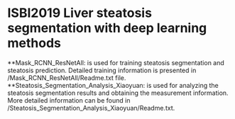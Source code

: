 # ISBI2019 Liver steatosis segmentation with deep learning methods

**Mask_RCNN_ResNetAll: is used for training steatosis segmentation and steatosis prediction.  Detailed training information is presented in /Mask_RCNN_ResNetAll/Readme.txt file.
**Steatosis_Segmentation_Analysis_Xiaoyuan: is used for analyzing the steatosis segmentation results and obtaining the measurement information. More detailed information can be found in /Steatosis_Segmentation_Analysis_Xiaoyuan/Readme.txt.
